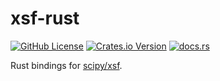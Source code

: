 # xsf-rust

[![GitHub License](https://img.shields.io/github/license/jorenham/xsf-rust?style=flat-square&color=333)](https://github.com/jorenham/xsf-rust/blob/master/LICENSE)
[![Crates.io Version](https://img.shields.io/crates/v/xsf?style=flat-square&color=333333)](https://crates.io/crates/xsf)
[![docs.rs](https://img.shields.io/docsrs/xsf?style=flat-square&color=333333)](https://docs.rs/xsf/)

Rust bindings for [scipy/xsf](https://github.com/scipy/xsf/).
